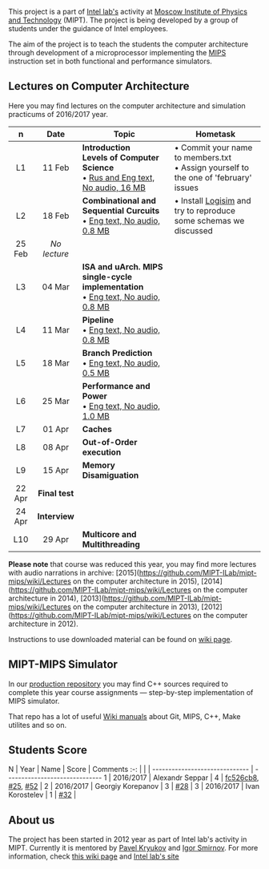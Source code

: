 This project is a part of [Intel lab's](http://ilab.fizteh.ru) activity at [Moscow Institute of Physics and Technology](http://phystech.edu/) (MIPT). The project is being developed by a group of students under the guidance of Intel employees.

The aim of the project is to teach the students the computer architecture through development of a microprocessor implementing the [MIPS](http://en.wikipedia.org/wiki/MIPS32) instruction set in both functional and performance simulators.

## Lectures on Computer Architecture

Here you may find lectures on the computer architecture and simulation practicums of 2016/2017 year.


n | Date |Topic | Hometask
:-: | :----: | ------------------------------ | ------------------------------
L1 | 11 Feb | **Introduction** <br/> **Levels of Computer Science** <br/> • [Rus and Eng text, No audio, 16 MB](https://github.com/MIPT-ILab/ca-lectures/blob/master/2016/Lecture_01__11_Feb__Introduction__Layers_of_CS_Eng_text__No_audio.pptx?raw=true)  | • Commit your name to members.txt<br> • Assign yourself to the one of 'february' issues |
L2 | 18 Feb | **Combinational and Sequential Curcuits** <br/> • [Eng text, No audio, 0.8 MB](https://github.com/MIPT-ILab/ca-lectures/blob/master/2016/Lecture_02__18_Feb__Combinational_and_Sequential_Circuits__Eng_text__No_audio.pptx) | • Install [Logisim]( http://www.cburch.com/logisim/index.html) and try to reproduce some schemas we discussed |
| 25 Feb | *No lecture* | |
L3 | 04 Mar | **ISA and uArch. MIPS single-cycle implementation** <br/> • [Eng text, No audio, 0.8 MB](https://github.com/MIPT-ILab/ca-lectures/blob/master/2016/Lecture_03__04_Mar__ISA_and_uArch_MIPS_single-cycle_implementation__Eng_text__No_audio.pptx)  | |
L4 | 11 Mar | **Pipeline** <br/> • [Eng text, No audio, 0.8 MB](https://github.com/MIPT-ILab/ca-lectures/blob/master/2016/Lecture_04__11_Mar__Pipelining__Eng_text__No_audio.pptx) | |
L5 | 18 Mar | **Branch Prediction** <br/> • [Eng text, No audio, 0.5 MB](https://github.com/MIPT-ILab/ca-lectures/blob/master/2016/Lecture_05__18_Mar__Branch_Prediction__Eng_text__No_audio.pptx) | |
L6 | 25 Mar | **Performance and Power** <br/> • [Eng text, No audio, 1.0 MB](https://github.com/MIPT-ILab/ca-lectures/blob/master/2016/Lecture_06__25_Mar__Performance_and_Power__Eng_text__No_audio.pptx) | |
L7 | 01 Apr | **Caches** | |
L8 | 08 Apr | **Out-of-Order execution** | |
L9 | 15 Apr | **Memory Disamiguation** | |
| 22 Apr | **Final test** | |
| 24 Apr | **Interview** | |
L10 | 29 Apr | **Multicore and Multithreading** | |


**Please note** that course was reduced this year, you may find more lectures with audio narrations in archive: [2015](https://github.com/MIPT-ILab/mipt-mips/wiki/Lectures on the computer architecture in 2015), [2014](https://github.com/MIPT-ILab/mipt-mips/wiki/Lectures on the computer architecture in 2014), [2013](https://github.com/MIPT-ILab/mipt-mips/wiki/Lectures on the computer architecture in 2013), [2012](https://github.com/MIPT-ILab/mipt-mips/wiki/Lectures on the computer architecture in 2012).

Instructions to use downloaded material can be found on [wiki page](https://github.com/MIPT-ILab/mipt-mips/wiki/Instructions-to-use-downloaded-lectures).

## MIPT-MIPS Simulator

In our [production repository](https://github.com/MIPT-ILab/mipt-mips) you may find C++ sources required to complete this year course assignments — step-by-step implementation of MIPS simulator.

That repo has a lot of useful [Wiki manuals](https://github.com/MIPT-ILab/mipt-mips/wiki) about Git, MIPS, C++, Make utilites and so on.

## Students Score

N | Year | Name | Score | Comments
:-: | | | ------------------------------ | ------------------------------
1 | 2016/2017 | Alexandr Seppar | 4 | [fc526cb8](https://github.com/MIPT-ILab/ca-lectures/commit/fc526cb8f59bc6d9a399f453b417afc45c21012e), [#25](https://github.com/MIPT-ILab/mipt-mips/issues/25), [#52](https://github.com/MIPT-ILab/mipt-mips/issues/52) |
2 | 2016/2017 | Georgiy Korepanov | 3 | [#28](https://github.com/MIPT-ILab/mipt-mips/issues/28) |
3 | 2016/2017 | Ivan Korostelev | 1 | [#32](https://github.com/MIPT-ILab/mipt-mips/issues/32) |

## About us

The project has been started in 2012 year as part of Intel lab's activity in MIPT. Currently it is mentored by [Pavel Kryukov](https://github.com/pavelkryukov) and [Igor Smirnov](https://github.com/igorsmir-ilab). For more information, check [this wiki page](https://github.com/MIPT-ILab/mipt-mips/wiki/About-Us) and [Intel lab's site](http://ilab.fizteh.ru)

